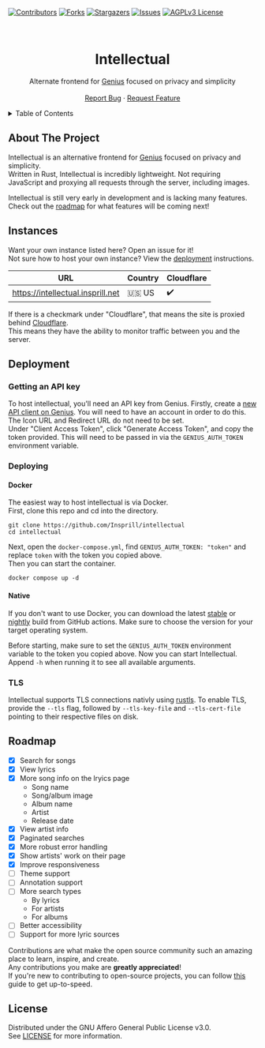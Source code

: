 [![Contributors][contributors-shield]][contributors-url]
[![Forks][forks-shield]][forks-url]
[![Stargazers][stars-shield]][stars-url]
[![Issues][issues-shield]][issues-url]
[![AGPLv3 License][license-shield]][license-url]




<!-- PROJECT LOGO -->
<br />
<div align="center">
  <h1>Intellectual</h1>
  <p>
    Alternate frontend for <a href="https://genius.com/">Genius</a> focused on privacy and simplicity 
    <br />
    <br />
    <a href="https://github.com/Insprill/intellectual/issues">Report Bug</a>
    ·
    <a href="https://github.com/Insprill/intellectual/issues">Request Feature</a>
  </p>
</div>




<!-- TABLE OF CONTENTS -->
<details>
  <summary>Table of Contents</summary>
  <ol>
    <li><a href="#about-the-project">About The Project</a></li>
    <li><a href="#instances">Instances</a></li>
    <li><a href="#deployment">Deployment</a></li>
    <li><a href="#roadmap">Roadmap</a></li>
    <li><a href="#license">License</a></li>
  </ol>
</details>




<!-- ABOUT THE PROJECT -->

## About The Project

Intellectual is an alternative frontend for [Genius](https://genius.com/) focused on privacy and simplicity.  
Written in Rust, Intellectual is incredibly lightweight.
Not requiring JavaScript and proxying all requests through the server, including images.

Intellectual is still very early in development and is lacking many features.  
Check out the [roadmap](#roadmap) for what features will be coming next!




<!-- Instances -->

## Instances

Want your own instance listed here? Open an issue for it!  
Not sure how to host your own instance? View the [deployment](#deployment) instructions.

| URL                               | Country | Cloudflare |
|-----------------------------------|---------|------------|
| https://intellectual.insprill.net | 🇺🇸 US | ✔️         |

If there is a checkmark under "Cloudflare", that means the site
is proxied behind [Cloudflare](https://www.cloudflare.com/).  
This means they have the ability to monitor traffic between you and the server.




<!-- DEPLOYMENT -->

## Deployment

### Getting an API key

To host intellectual, you'll need an API key from Genius.
Firstly, create a [new API client on Genius](https://genius.com/api-clients/new). You will need to have an account in order to do this.
The Icon URL and Redirect URL do not need to be set.  
Under "Client Access Token", click "Generate Access Token", and copy the token provided.
This will need to be passed in via the `GENIUS_AUTH_TOKEN` environment variable.

### Deploying

#### Docker

The easiest way to host intellectual is via Docker.  
First, clone this repo and cd into the directory.
```
git clone https://github.com/Insprill/intellectual
cd intellectual
```
Next, open the `docker-compose.yml`, find `GENIUS_AUTH_TOKEN: "token"` and replace `token` with the token you copied above.  
Then you can start the container.
```
docker compose up -d
```

#### Native

If you don't want to use Docker, you can download the latest [stable](https://github.com/Insprill/intellectual/releases) or [nightly](https://nightly.link/Insprill/intellectual/workflows/rust/master) build from GitHub actions. Make sure to choose the version for your target operating system.

Before starting, make sure to set the `GENIUS_AUTH_TOKEN` environment variable to the token you copied above.
Now you can start Intellectual. Append `-h` when running it to see all available arguments.

### TLS

Intellectual supports TLS connections nativly using [rustls][rustls-repo].
To enable TLS, provide the `--tls` flag, followed by `--tls-key-file` and `--tls-cert-file` pointing to their respective files on disk.




<!-- ROADMAP -->

## Roadmap

- [x] Search for songs
- [x] View lyrics
- [x] More song info on the lryics page
  - Song name
  - Song/album image
  - Album name
  - Artist
  - Release date
- [x] View artist info
- [x] Paginated searches
- [x] More robust error handling
- [x] Show artists' work on their page
- [x] Improve responsiveness
- [ ] Theme support
- [ ] Annotation support
- [ ] More search types
  - By lyrics
  - For artists
  - For albums
- [ ] Better accessibility
- [ ] Support for more lyric sources

Contributions are what make the open source community such an amazing place to learn, inspire, and create.  
Any contributions you make are **greatly appreciated**!  
If you're new to contributing to open-source projects,
you can follow [this](https://docs.github.com/en/get-started/quickstart/contributing-to-projects) guide to get up-to-speed.




<!-- LICENSE -->

## License

Distributed under the GNU Affero General Public License v3.0.  
See [LICENSE][license-url] for more information.




<!-- MARKDOWN LINKS & IMAGES -->
<!-- https://www.markdownguide.org/basic-syntax/#reference-style-links -->

[contributors-shield]: https://img.shields.io/github/contributors/Insprill/intellectual.svg?style=for-the-badge
[contributors-url]: https://github.com/Insprill/intellectual/graphs/contributors
[forks-shield]: https://img.shields.io/github/forks/Insprill/intellectual.svg?style=for-the-badge
[forks-url]: https://github.com/Insprill/intellectual/network/members
[stars-shield]: https://img.shields.io/github/stars/Insprill/intellectual.svg?style=for-the-badge
[stars-url]: https://github.com/Insprill/intellectual/stargazers
[issues-shield]: https://img.shields.io/github/issues/Insprill/intellectual.svg?style=for-the-badge
[issues-url]: https://github.com/Insprill/intellectual/issues
[license-shield]: https://img.shields.io/github/license/Insprill/intellectual.svg?style=for-the-badge
[license-url]: https://github.com/Insprill/intellectual/blob/master/LICENSE
[rustls-repo]: https://github.com/rustls/rustls
